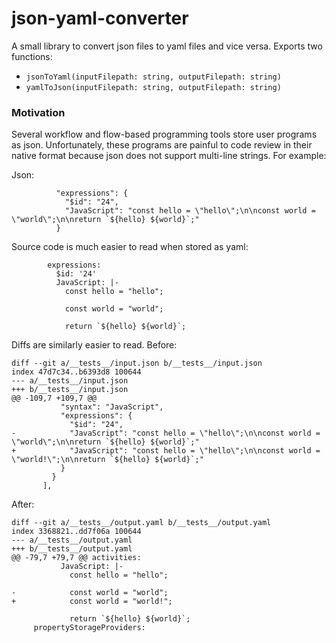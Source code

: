 # json-yaml-converter

A small library to convert json files to yaml files and vice versa. Exports two functions:

- `jsonToYaml(inputFilepath: string, outputFilepath: string)`
- `yamlToJson(inputFilepath: string, outputFilepath: string)`

### Motivation

Several workflow and flow-based programming tools store user programs as json. Unfortunately, these programs are painful to code review in their native format because json does not support multi-line strings. For example:

Json:

```
          "expressions": {
            "$id": "24",
            "JavaScript": "const hello = \"hello\";\n\nconst world = \"world\";\n\nreturn `${hello} ${world}`;"
          }
```

Source code is much easier to read when stored as yaml:

```
        expressions:
          $id: '24'
          JavaScript: |-
            const hello = "hello";

            const world = "world";

            return `${hello} ${world}`;
```

Diffs are similarly easier to read. Before:

```
diff --git a/__tests__/input.json b/__tests__/input.json
index 47d7c34..b6393d8 100644
--- a/__tests__/input.json
+++ b/__tests__/input.json
@@ -109,7 +109,7 @@
           "syntax": "JavaScript",
           "expressions": {
             "$id": "24",
-            "JavaScript": "const hello = \"hello\";\n\nconst world = \"world\";\n\nreturn `${hello} ${world}`;"
+            "JavaScript": "const hello = \"hello\";\n\nconst world = \"world!\";\n\nreturn `${hello} ${world}`;"
           }
         }
       ],
```

After:

```
diff --git a/__tests__/output.yaml b/__tests__/output.yaml
index 3368821..dd7f06a 100644
--- a/__tests__/output.yaml
+++ b/__tests__/output.yaml
@@ -79,7 +79,7 @@ activities:
           JavaScript: |-
             const hello = "hello";

-            const world = "world";
+            const world = "world!";

             return `${hello} ${world}`;
     propertyStorageProviders:
```



